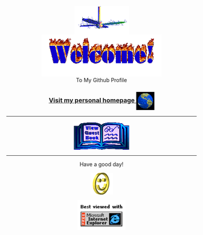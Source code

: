 <div align="center">
<img src="img/fan-1.gif" alt="Fan" align="center">
</div>

<div align="center">
<img src="img/welcome-fire.gif" alt="Welcome" align="center">
</div>

<div align="center">
To My Github Profile
</div>

<h3 align="center">
<a href="#">Visit my personal homepage
<img src="img/website.gif" alt="website" align="center">
</a>
</h3>

<hr>

<div align="center">
<!-- <p>Write something nice in my guest book:</p> -->
<a href="#"><img src="img/guestbook.gif" alt="Guest book" align="center"></a>
</div>

<hr>

<div align="center">
<p>Have a good day!</p>
<div>
<img src="img/smile.gif" alt="Smiley" align="center">
</div>
</div>

<div align="center">
<p></p>
<!-- <img src="count.svg" alt="hit counter" align="center"> -->
</div>

<div align="center">
<img src="img/ie.jpg" alt="Best viewed with Microsoft Internet Explorer" align="center" width="128">
</div>

<!-- - 👋 Hi, I’m @nurkholisalek
- 👀 I’m interested in ...
- 🌱 I’m currently learning ...
- 💞️ I’m looking to collaborate on ...
- 📫 How to reach me ...
- 😄 Pronouns: ...
- ⚡ Fun fact: ... -->

<!---
nurkholisalek/nurkholisalek is a ✨ special ✨ repository because its `README.md` (this file) appears on your GitHub profile.
You can click the Preview link to take a look at your changes.
--->
